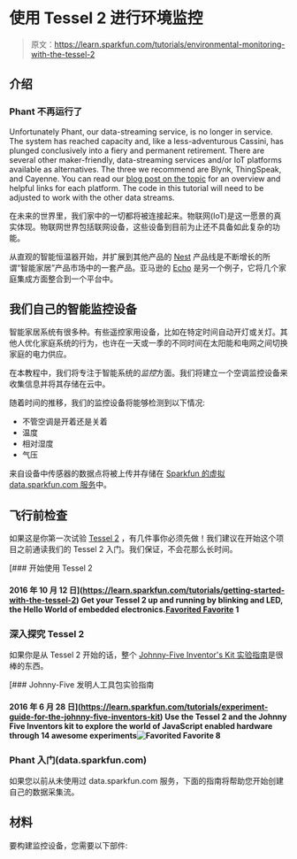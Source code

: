 # 使用 Tessel 2 进行环境监控

> 原文：<https://learn.sparkfun.com/tutorials/environmental-monitoring-with-the-tessel-2>

## 介绍

### Phant 不再运行了

Unfortunately Phant, our data-streaming service, is no longer in service. The system has reached capacity and, like a less-adventurous Cassini, has plunged conclusively into a fiery and permanent retirement. There are several other maker-friendly, data-streaming services and/or IoT platforms available as alternatives. The three we recommend are Blynk, ThingSpeak, and Cayenne. You can read our [blog post on the topic](https://www.sparkfun.com/news/2413) for an overview and helpful links for each platform. The code in this tutorial will need to be adjusted to work with the other data streams.

在未来的世界里，我们家中的一切都将被连接起来。物联网(IoT)是这一愿景的真实体现。物联网世界包括联网设备，这些设备到目前为止还不具备如此复杂的功能。

从直观的智能恒温器开始，并扩展到其他产品的 [Nest](https://nest.com/) 产品线是不断增长的所谓“智能家居”产品市场中的一套产品。亚马逊的 [Echo](https://www.amazon.com/Amazon-Echo-Bluetooth-Speaker-with-WiFi-Alexa/dp/B00X4WHP5E) 是另一个例子，它将几个家庭集成方面整合到一个平台中。

## 我们自己的智能监控设备

智能家居系统有很多种。有些遥控家用设备，比如在特定时间自动开灯或关灯。其他人优化家庭系统的行为，也许在一天或一季的不同时间在太阳能和电网之间切换家庭的电力供应。

在本教程中，我们将专注于智能系统的*监控*方面。我们将建立一个空调监控设备来收集信息并将其存储在云中。

随着时间的推移，我们的监控设备将能够检测到以下情况:

*   不管空调是开着还是关着
*   温度
*   相对湿度
*   气压

来自设备中传感器的数据点将被上传并存储在 [Sparkfun 的虚拟 data.sparkfun.com 服务](https://learn.sparkfun.com/tutorials/pushing-data-to-datasparkfuncom/what-is-phant)中。

## 飞行前检查

如果这是你第一次试验 [Tessel 2](https://learn.sparkfun.com/tutorials/experiment-guide-for-the-johnny-five-inventors-kit/about-the-tessel-2) ，有几件事你必须先做！我们建议在开始这个项目之前通读我们的 Tessel 2 入门。我们保证，不会花那么长时间。

[](https://learn.sparkfun.com/tutorials/getting-started-with-the-tessel-2) [### 开始使用 Tessel 2

#### 2016 年 10 月 12 日](https://learn.sparkfun.com/tutorials/getting-started-with-the-tessel-2) Get your Tessel 2 up and running by blinking and LED, the Hello World of embedded electronics.[Favorited Favorite](# "Add to favorites") 1

### 深入探究 Tessel 2

如果你是从 Tessel 2 开始的话，整个 [Johnny-Five Inventor's Kit 实验指南](https://learn.sparkfun.com/tutorials/experiment-guide-for-the-johnny-five-inventors-kit)是很棒的东西。

[](https://learn.sparkfun.com/tutorials/experiment-guide-for-the-johnny-five-inventors-kit) [### Johnny-Five 发明人工具包实验指南

#### 2016 年 6 月 28 日](https://learn.sparkfun.com/tutorials/experiment-guide-for-the-johnny-five-inventors-kit) Use the Tessel 2 and the Johnny Five Inventors kit to explore the world of JavaScript enabled hardware through 14 awesome experiments![Favorited Favorite](# "Add to favorites") 8

### Phant 入门(data.sparkfun.com)

如果您以前从未使用过 data.sparkfun.com 服务，下面的指南将帮助您开始创建自己的数据采集流。

## 材料

要构建监控设备，您需要以下部件: